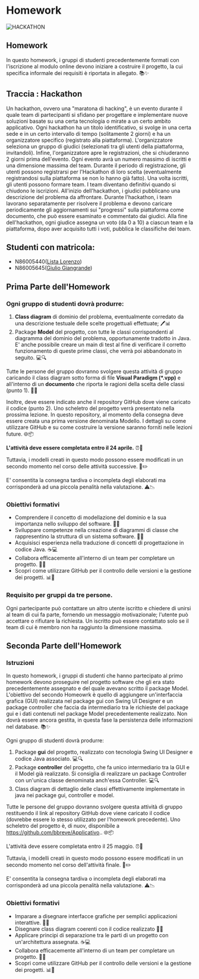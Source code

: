 # Homework
![HACKATHON](https://blog.aevo.com.br/wp-content/uploads/2020/11/hackathon-o-que-e.jpg)

## Homework

In questo homework, i gruppi di studenti precedentemente formati con l'iscrizione al modulo online devono iniziare a costruire il progetto, la cui specifica informale dei requisiti è riportata in allegato. 📚✨

## Traccia : Hackathon

Un hackathon, ovvero una "maratona di hacking", è un evento durante il quale team di partecipanti si sfidano per progettare e implementare nuove soluzioni basate su una certa tecnologia o mirate a un certo ambito applicativo.
Ogni hackathon ha un titolo identificativo, si svolge in una certa sede e in un certo intervallo di tempo (solitamente 2 giorni) e ha un organizzatore specifico (registrato alla piattaforma). L'organizzatore seleziona un gruppo di giudici (selezionati tra gli utenti della piattaforma, invitandoli). Infine, l'organizzatore apre le registrazioni, che si chiuderanno 2 giorni prima dell'evento. Ogni evento avrà un numero massimo di iscritti e una dimensione massima del team.
Durante il periodo di registrazione, gli utenti possono registrarsi per l'Hackathon di loro scelta (eventualmente registrandosi sulla piattaforma se non lo hanno già fatto). Una volta iscritti, gli utenti possono formare team. I team diventano definitivi quando si chiudono le iscrizioni. All'inizio dell'hackathon, i giudici pubblicano una descrizione del problema da affrontare.
Durante l'hackathon, i team lavorano separatamente per risolvere il problema e devono caricare periodicamente gli aggiornamenti sui "progressi" sulla piattaforma come documento, che può essere esaminato e commentato dai giudici. Alla fine dell'hackathon, ogni giudice assegna un voto (da 0 a 10) a ciascun team e la piattaforma, dopo aver acquisito tutti i voti, pubblica le classifiche dei team.

## Studenti con matricola:
- N86005440([Lista Lorenzo](https://github.com/TheHeroesSoul))
- N86005645([Giulio Giangrande](https://github.com/imgg98))

## Prima Parte dell'Homework
### Ogni gruppo di studenti dovrà produrre:

1. **Class diagram** di dominio del problema, eventualmente corredato da una descrizione testuale delle scelte progettuali effettuate; 🖊️📊
2. Package **Model** del progetto, con tutte le classi corrispondenti al diagramma del dominio del problema, opportunamente tradotto in Java. E' anche possibile creare un main di test al fine di verificare il corretto funzionamento di queste prime classi, che verrà poi abbandonato in seguito. 💻🔍

Tutte le persone del gruppo dovranno svolgere questa attività di gruppo caricando il class diagram sotto forma di file **Visual Paradigm (*.vpp)** e all'interno di un **documento** che riporta le ragioni della scelta delle classi (punto 1). 📁📝

Inoltre, deve essere indicato anche il repository GitHub dove viene caricato il codice (punto 2). Uno scheletro del progetto verrà presentato nella prossima lezione. In questo repository, al momento della consegna deve essere creata una prima versione denominata Modello. I dettagli su come utilizzare GitHub e su come costruire la versione saranno forniti nelle lezioni future. 🌐📦

**L'attività deve essere completata entro il 24 aprile.** ⏰📅

Tuttavia, i modelli creati in questo modo possono essere modificati in un secondo momento nel corso delle attività successive. 🔄✏️

E' consentita la consegna tardiva o incompleta degli elaborati ma corrisponderà ad una piccola penalità nella valutazione. ⚠️📉

### Obiettivi formativi
- Comprendere il concetto di modellazione del dominio e la sua importanza nello sviluppo del software. 🧠💡
- Sviluppare competenze nella creazione di diagrammi di classe che rappresentino la struttura di un sistema software. 📐📖
- Acquisisci esperienza nella traduzione di concetti di progettazione in codice Java. ☕💻
- Collabora efficacemente all'interno di un team per completare un progetto. 🤝👥
- Scopri come utilizzare GitHub per il controllo delle versioni e la gestione dei progetti. 📊🔧

### Requisito per gruppi da tre persone.
Ogni partecipante può contattare un altro utente iscritto e chiedere di unirsi al team di cui fa parte, fornendo un messaggio motivazionale; l'utente può accettare o rifiutare la richiesta. Un iscritto può essere contattato solo se il team di cui è membro non ha raggiunto la dimensione massima.

## Seconda Parte dell'Homework
### Istruzioni
In questo homework, i gruppi di studenti che hanno partecipato al primo homework devono proseguire nel progetto software che gli era stato precedentemente assegnato e del quale avevano scritto il package Model. L'obiettivo del secondo Homeowrk è quello di aggiungere un'interfaccia grafica (GUI) realizzata nel package gui con Swing UI Designer e un package controller che faccia da intermediario tra le richieste del package gui e i dati contenuti nel package Model precedentemente realizzato. Non dovrà essere ancora gestita, in questa fase la persistenza delle informazioni nel database. 📚✨

Ogni gruppo di studenti dovrà produrre:

1. Package **gui** del progetto, realizzato con tecnologia Swing UI Designer e codice Java associato. 💻🔍
2. Package **controller** del progetto, che fa unico intermediario tra la GUI e il Model già realizzato. Si consiglia di realizzare un package Controller con un'unica classe denominata anch'essa Controller. 💻🔍
3. Class diagram di dettaglio delle classi effettivamente implementate in java nei package gui, controller e model.

Tutte le persone del gruppo dovranno svolgere questa attività di gruppo restituendo il link al repository GitHub dove viene caricato il codice (dovrebbe essere lo stesso utilizzato per l'homework precedente). Uno scheletro del progetto è, di nuov, disponibile a https://github.com/bbreve/Applicativo.. 🌐📦

L'attività deve essere completata entro il 25 maggio. ⏰📅

Tuttavia, i modelli creati in questo modo possono essere modificati in un secondo momento nel corso dell'attività finale. 🔄✏️

E' consentita la consegna tardiva o incompleta degli elaborati ma corrisponderà ad una piccola penalità nella valutazione. ⚠️📉

### Obiettivi formativi
- Imparare a disegnare interfacce grafiche per semplici applicazioni interattive. 🧠💡
- Disegnare class diagram coerenti con il codice realizzato 📐📖
- Applicare principi di separazione tra le parti di un progetto con un'architettura assegnata. ☕💻
- Collabora efficacemente all'interno di un team per completare un progetto. 🤝👥
- Scopri come utilizzare GitHub per il controllo delle versioni e la gestione dei progetti. 📊🔧
